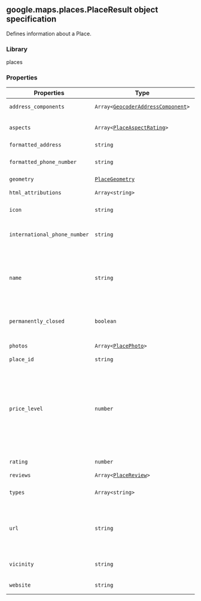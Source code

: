 <h2 id="PlaceResult">
google.maps.places.PlaceResult
object specification
</h2><p>Defines information about a Place.</p><h3>Library</h3><p>places</p><h3>Properties</h3><table summary="interface PlaceResult - Properties" width="100%">
<thead>
<tr><th>Properties</th>
<th>Type</th>
<th>Description</th>
</tr></thead>
<tbody>
<tr>
<td><code>address_components</code></td>
<td><code>Array&lt;<a href="https://github.com/amenadiel/google-maps-documentation/blob/master/docs/google.maps.GeocoderAddressComponent.md">GeocoderAddressComponent</a>&gt;</code></td>
<td>The collection of address components for this Place's location.</td>
</tr>
<tr>
<td><code>aspects</code></td>
<td><code>Array&lt;<a href="https://github.com/amenadiel/google-maps-documentation/blob/master/docs/google.maps.places.PlaceAspectRating.md">PlaceAspectRating</a>&gt;</code></td>
<td>The rated aspects of this Place, based on Google and Zagat user reviews. The ratings are on a scale of 0 to 30.</td>
</tr>
<tr>
<td><code>formatted_address</code></td>
<td><code>string</code></td>
<td>The Place's full address.</td>
</tr>
<tr>
<td><code>formatted_phone_number</code></td>
<td><code>string</code></td>
<td>The Place's phone number, formatted according to the <a href="http://en.wikipedia.org/wiki/Local_conventions_for_writing_telephone_numbers"> number's regional convention</a>.</td>
</tr>
<tr>
<td><code>geometry</code></td>
<td><code><a href="https://github.com/amenadiel/google-maps-documentation/blob/master/docs/google.maps.places.PlaceGeometry.md">PlaceGeometry</a></code></td>
<td>The Place's geometry-related information.</td>
</tr>
<tr>
<td><code>html_attributions</code></td>
<td><code>Array&lt;string&gt;</code></td>
<td>Attribution text to be displayed for this Place result.</td>
</tr>
<tr>
<td><code>icon</code></td>
<td><code>string</code></td>
<td>URL to an image resource that can be used to represent this Place's category.</td>
</tr>
<tr>
<td><code>international_phone_number</code></td>
<td><code>string</code></td>
<td>The Place's phone number in international format. International format includes the country code, and is prefixed with the plus (+) sign.</td>
</tr>
<tr>
<td><code>name</code></td>
<td><code>string</code></td>
<td>The Place's name. Note: In the case of user entered Places, this is the raw text, as typed by the user. Please exercise caution when using this data, as malicious users may try to use it as a vector for code injection attacks (See <a href="http://en.wikipedia.org/wiki/Code_injection"> http://en.wikipedia.org/wiki/Code_injection</a>).</td>
</tr>
<tr>
<td><code>permanently_closed</code></td>
<td><code>boolean</code></td>
<td>A flag indicating whether the Place is permanently closed. If the place is not permanently closed, the flag is not present in search or details responses.</td>
</tr>
<tr>
<td><code>photos</code></td>
<td><code>Array&lt;<a href="https://github.com/amenadiel/google-maps-documentation/blob/master/docs/google.maps.places.PlacePhoto.md">PlacePhoto</a>&gt;</code></td>
<td>Photos of this Place. The collection will contain up to ten <code>PlacePhoto</code> objects.</td>
</tr>
<tr>
<td><code>place_id</code></td>
<td><code>string</code></td>
<td>A unique identifier for a place.</td>
</tr>
<tr>
<td><code>price_level</code></td>
<td><code>number</code></td>
<td>The price level of the Place, on a scale of 0 to 4. Price levels are interpreted as follows: <table> <tbody><tr> <th>Value</th> <th>Description</th> </tr> <tr> <td>0</td> <td>Free</td> </tr> <tr> <td>1</td> <td>Inexpensive</td> </tr> <tr> <td>2</td> <td>Moderate</td> </tr> <tr> <td>3</td> <td>Expensive</td> </tr> <tr> <td>4</td> <td>Very Expensive</td> </tr> </tbody></table></td>
</tr>
<tr>
<td><code>rating</code></td>
<td><code>number</code></td>
<td>A rating, between 1.0 to 5.0, based on user reviews of this Place.</td>
</tr>
<tr>
<td><code>reviews</code></td>
<td><code>Array&lt;<a href="https://github.com/amenadiel/google-maps-documentation/blob/master/docs/google.maps.places.PlaceReview.md">PlaceReview</a>&gt;</code></td>
<td>A list of reviews of this Place.</td>
</tr>
<tr>
<td><code>types</code></td>
<td><code>Array&lt;string&gt;</code></td>
<td>An array of types for this Place (e.g., <code>["political",&nbsp; "locality"]</code> or <code>["restaurant", "establishment"]</code>).</td>
</tr>
<tr>
<td><code>url</code></td>
<td><code>string</code></td>
<td>URL of the official Google page for this place. This will be the establishment's Google+ page if the Google+ page exists, otherwise it will be the Google-owned page that contains the best available information about the place.</td>
</tr>
<tr>
<td><code>vicinity</code></td>
<td><code>string</code></td>
<td>A fragment of the Place's address for disambiguation (usually street name and locality).</td>
</tr>
<tr>
<td><code>website</code></td>
<td><code>string</code></td>
<td>The authoritative website for this Place, such as a business' homepage.</td>
</tr>
</tbody>
</table>